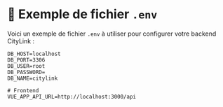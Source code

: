 # 🌳 Exemple de fichier `.env`

Voici un exemple de fichier `.env` à utiliser pour configurer votre backend CityLink :

```dotenv
DB_HOST=localhost
DB_PORT=3306
DB_USER=root
DB_PASSWORD=
DB_NAME=citylink

# Frontend
VUE_APP_API_URL=http://localhost:3000/api